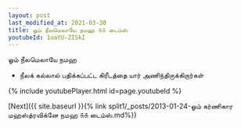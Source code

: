 ```yaml
---
layout: post
last_modified_at: 2021-03-30
title: ஓம் நீலமெலாயே நமஹ ௧௧ டைம்ஸ்
youtubeId: 1uaYU-ZISkI
---
```

 
 
 ஓம் நீலமெலாயே நமஹ  
 
 -  நீலக் கல்லால் பதிக்கப்பட்ட கிரீடத்தை யார் அணிந்திருக்கிறார்கள் 
 
  
 
  
 
 
 
 
 
 


{% include youtubePlayer.html id=page.youtubeId %}
 
[Next]({{ site.baseurl }}{% link  split1/_posts/2013-01-24-ஓம் கர்ணிகார மஹஸ்த்ரவிக்னே நமஹ ௧௧ டைம்ஸ்.md%})
 
